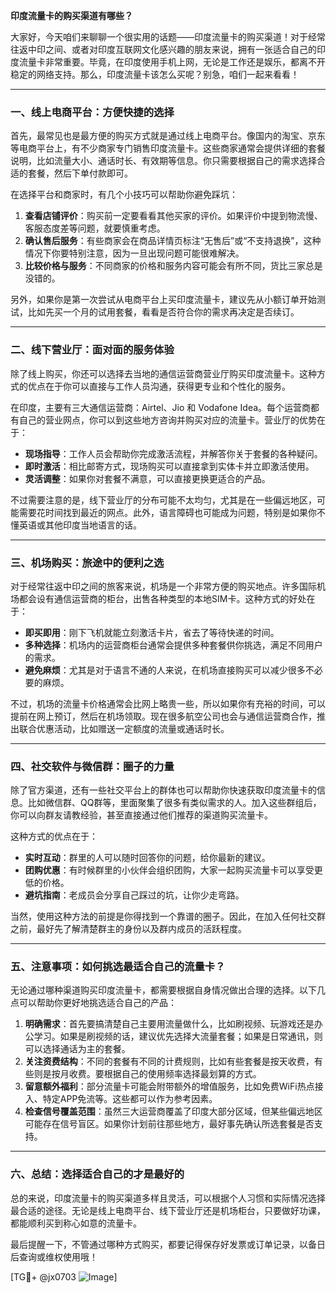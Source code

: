 **印度流量卡的购买渠道有哪些？**

大家好，今天咱们来聊聊一个很实用的话题——印度流量卡的购买渠道！对于经常往返中印之间、或者对印度互联网文化感兴趣的朋友来说，拥有一张适合自己的印度流量卡非常重要。毕竟，在印度使用手机上网，无论是工作还是娱乐，都离不开稳定的网络支持。那么，印度流量卡该怎么买呢？别急，咱们一起来看看！

---

### 一、线上电商平台：方便快捷的选择

首先，最常见也是最方便的购买方式就是通过线上电商平台。像国内的淘宝、京东等电商平台上，有不少商家专门销售印度流量卡。这些商家通常会提供详细的套餐说明，比如流量大小、通话时长、有效期等信息。你只需要根据自己的需求选择合适的套餐，然后下单付款即可。

在选择平台和商家时，有几个小技巧可以帮助你避免踩坑：

1. **查看店铺评价**：购买前一定要看看其他买家的评价。如果评价中提到物流慢、客服态度差等问题，就要慎重考虑。
2. **确认售后服务**：有些商家会在商品详情页标注“无售后”或“不支持退换”，这种情况下你要特别注意，因为一旦出现问题可能很难解决。
3. **比较价格与服务**：不同商家的价格和服务内容可能会有所不同，货比三家总是没错的。

另外，如果你是第一次尝试从电商平台上买印度流量卡，建议先从小额订单开始测试，比如先买一个月的试用套餐，看看是否符合你的需求再决定是否续订。

---

### 二、线下营业厅：面对面的服务体验

除了线上购买，你还可以选择去当地的通信运营商营业厅购买印度流量卡。这种方式的优点在于你可以直接与工作人员沟通，获得更专业和个性化的服务。

在印度，主要有三大通信运营商：Airtel、Jio 和 Vodafone Idea。每个运营商都有自己的营业网点，你可以到这些地方咨询并购买对应的流量卡。营业厅的优势在于：

- **现场指导**：工作人员会帮助你完成激活流程，并解答你关于套餐的各种疑问。
- **即时激活**：相比邮寄方式，现场购买可以直接拿到实体卡并立即激活使用。
- **灵活调整**：如果你对套餐不满意，可以直接更换更适合的产品。

不过需要注意的是，线下营业厅的分布可能不太均匀，尤其是在一些偏远地区，可能需要花时间找到最近的网点。此外，语言障碍也可能成为问题，特别是如果你不懂英语或其他印度当地语言的话。

---

### 三、机场购买：旅途中的便利之选

对于经常往返中印之间的旅客来说，机场是一个非常方便的购买地点。许多国际机场都会设有通信运营商的柜台，出售各种类型的本地SIM卡。这种方式的好处在于：

- **即买即用**：刚下飞机就能立刻激活卡片，省去了等待快递的时间。
- **多种选择**：机场内的运营商柜台通常会提供多种套餐供你挑选，满足不同用户的需求。
- **避免麻烦**：尤其是对于语言不通的人来说，在机场直接购买可以减少很多不必要的麻烦。

不过，机场的流量卡价格通常会比网上略贵一些，所以如果你有充裕的时间，可以提前在网上预订，然后在机场领取。现在很多航空公司也会与通信运营商合作，推出联合优惠活动，比如赠送一定额度的流量或通话时长。

---

### 四、社交软件与微信群：圈子的力量

除了官方渠道，还有一些社交平台上的群体也可以帮助你快速获取印度流量卡的信息。比如微信群、QQ群等，里面聚集了很多有类似需求的人。加入这些群组后，你可以向群友请教经验，甚至直接通过他们推荐的渠道购买流量卡。

这种方式的优点在于：

- **实时互动**：群里的人可以随时回答你的问题，给你最新的建议。
- **团购优惠**：有时候群里的小伙伴会组织团购，大家一起购买流量卡可以享受更低的价格。
- **避坑指南**：老成员会分享自己踩过的坑，让你少走弯路。

当然，使用这种方法的前提是你得找到一个靠谱的圈子。因此，在加入任何社交群之前，最好先了解清楚群主的身份以及群内成员的活跃程度。

---

### 五、注意事项：如何挑选最适合自己的流量卡？

无论通过哪种渠道购买印度流量卡，都需要根据自身情况做出合理的选择。以下几点可以帮助你更好地挑选适合自己的产品：

1. **明确需求**：首先要搞清楚自己主要用流量做什么，比如刷视频、玩游戏还是办公学习。如果是刷视频的话，建议优先选择大流量套餐；如果是日常通讯，则可以选择通话为主的套餐。
2. **关注资费结构**：不同的套餐有不同的计费规则，比如有些套餐是按天收费，有些则是按月收费。要根据自己的使用频率选择最划算的方式。
3. **留意额外福利**：部分流量卡可能会附带额外的增值服务，比如免费WiFi热点接入、特定APP免流等。这些都可以作为参考因素。
4. **检查信号覆盖范围**：虽然三大运营商覆盖了印度大部分区域，但某些偏远地区可能存在信号盲区。如果你计划前往那些地方，最好事先确认所选套餐是否支持。

---

### 六、总结：选择适合自己的才是最好的

总的来说，印度流量卡的购买渠道多样且灵活，可以根据个人习惯和实际情况选择最合适的途径。无论是线上电商平台、线下营业厅还是机场柜台，只要做好功课，都能顺利买到称心如意的流量卡。

最后提醒一下，不管通过哪种方式购买，都要记得保存好发票或订单记录，以备日后查询或维权使用哦！

[TG💪+ @jx0703 ![Image](https://github.com/user-attachments/assets/dbca1d08-cadb-493c-b0ec-ad6f7a83f270)]